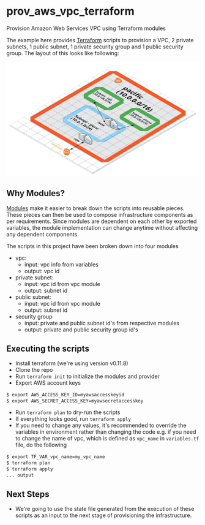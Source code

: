 # prov_aws_vpc_terraform

Provision Amazon Web Services VPC using Terraform modules

The example here provides [Terraform](https://www.terraform.io/) scripts to
provision a VPC, 2 private subnets, 1 public subnet, 1 private security group
and 1 public security group. The layout of this looks like following:

![VPC Layout](static/layout.png)

## Why Modules?

[Modules](https://www.terraform.io/docs/modules/index.html) make it easier to
break down the scripts into reusable pieces. These pieces can then be used to
compose infrastructure components as per requirements. Since modules are
dependent on each other by exported variables, the module implementation can
change anytime without affecting any dependent components.

The scripts in this project have been broken down into four modules
- vpc:
    - input: vpc info from variables
    - output: vpc id
- private subnet:
    - input: vpc id from vpc module
    - output: subnet id
- public subnet:
    - input: vpc id from vpc module
    - output: subnet id
- security group
    - input: private and public subnet id's from respective modules
    - output: private and public security group id's

## Executing the scripts

- Install terraform (we're using version v0.11.8)
- Clone the repo
- Run `terraform init` to initialize the modules and provider
- Export AWS account keys

```
$ export AWS_ACCESS_KEY_ID=myawsaccesskeyid
$ export AWS_SECRET_ACCESS_KEY=myawsecretaccesskey
```
- Run `terraform plan` to dry-run the scripts
- If everything looks good, run `terraform apply`
- If you need to change any values, it's recommended to override the variables
  in environment rather than changing the code e.g. if you need to change the
  name of vpc, which is defined as `vpc_name` in `variables.tf` file, do the following

```
$ export TF_VAR_vpc_name=my_vpc_name
$ terraform plan
$ terraform apply
... output
```

## Next Steps

- We're going to use the state file generated from the execution of these
  scripts as an input to the next stage of provisioning the infrastructure.

